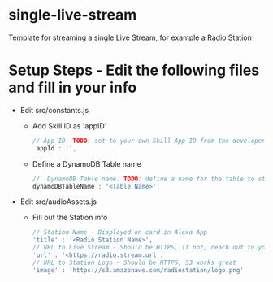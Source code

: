 # single-live-stream
Template for streaming a single Live Stream, for example a Radio Station


# Setup Steps - Edit the following files and fill in your info
* Edit src/constants.js
    *  Add Skill ID as 'appID'
        ``` javascript
        // App-ID. TODO: set to your own Skill App ID from the developer portal.
         appId : '',
         ```
    * Define a DynamoDB Table name
        ``` javascript
        //  DynamoDB Table name. TODO: define a name for the table to store playback info for users
        dynamoDBTableName : '<Table Name>',
        ```

* Edit src/audioAssets.js
    * Fill out the Station info
        ``` javascript
        // Station Name - Displayed on card in Alexa App
        'title' : '<Radio Station Name>',
        // URL to Live Stream - Should be HTTPS, if not, reach out to your BD/SA contact for assistance 
        'url' : '<https://radio.stream.url',
        // URL to Station Logo - Should be HTTPS, S3 works great
        'image' : 'https://s3.amazonaws.com/radiostation/logo.png'
        ```